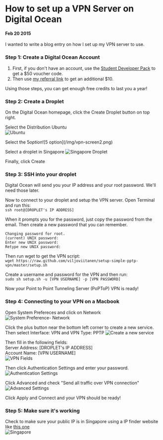 # How to set up a VPN Server on Digital Ocean

#### Feb 20 2015


I wanted to write a blog entry on how I set up my VPN server to use. 

### Step 1: Create a Digital Ocean Account

1. First, if you don't have an account, use the [Student Developer Pack](https://education.github.com/pack) to get a $50 voucher code.
2. Then use [my referral link](https://m.do.co/c/c93d76989ecb) to get an additional $10.  

Using those steps, you can get enough free credits to last you a year!

### Step 2: Create a Droplet

On the Digital Ocean homepage, click the Create Droplet button on top right.

Select the Distribution Ubuntu  
![Ubuntu](/img/vpn-screen1.png)

Select the $5 option  
![$5 option](/img/vpn-screen2.png)

Select a droplet in Singapore
![Singapore Droplet](/img/vpn-screen3.png)

Finally, click Create

### Step 3: SSH into your droplet

Digital Ocean will send you your IP address and your root password. We'll need those later.  

Now to connect to your droplet and setup the VPN server. Open Terminal and run this:  
`ssh root@[DROPLET's IP ADDRESS]`

When it prompts you for the password, just copy the password from the email. Then create a new password that you can remember. 
```
Changing password for root.
(current) UNIX password:
Enter new UNIX password:
Retype new UNIX password:
```

Then run wget to get the VPN script:  
`wget https://raw.github.com/viljoviitanen/setup-simple-pptp-vpn/master/setup.sh`

Create a username and password for the VPN and then run:  
`sudo sh setup.sh -u [VPN USERNAME] -p [VPN PASSWORD]`

Now your Point to Point Tunneling Server (PoPToP) VPN is ready!

### Step 4: Connecting to your VPN on a Macbook

Open System Prefereces and click on Network
![System Preference- Network](/img/vpn-screen4.png)

Click the plus button near the bottom left corner to create a new service. 
Then select Interface: VPN and VPN Type: PPTP
![Create a new service](/img/vpn-screen5.png)

Then fill in the following fields:   
Server Address: [DROPLET's IP ADDRESS]  
Account Name: [VPN USERNAME]  
![VPN Fields](/img/vpn-screen6.png)

Then click Authentication Settings and enter your password.
![Authentication Settings](/img/vpn-screen7.png)

Click Advanced and check "Send all traffic over VPN connection"
![Advanced Settings](/img/vpn-screen8.png)

Click Apply and Connect and your VPN should be ready! 

### Step 5: Make sure it's working
Check to make sure your public IP is in Singapore using a IP finder website like [this one](http://whatismyipaddress.com/)  
![Singapore](/img/vpn-screen9.png)